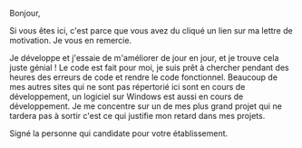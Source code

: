 Bonjour,

Si vous êtes ici, c'est parce que vous avez du cliqué un lien sur ma lettre de motivation.
Je vous en remercie.

Je développe et j'essaie de m'améliorer de jour en jour, et je trouve cela juste génial ! Le code est fait pour moi, je suis prêt à chercher pendant des heures des erreurs de code et rendre le code fonctionnel.
Beaucoup de mes autres sites qui ne sont pas répertorié ici sont en cours de développement, un logiciel sur Windows est aussi en cours de développement.
Je me concentre sur un de mes plus grand projet qui ne tardera pas à sortir c'est ce qui justifie mon retard dans mes projets.

Signé la personne qui candidate pour votre établissement.
